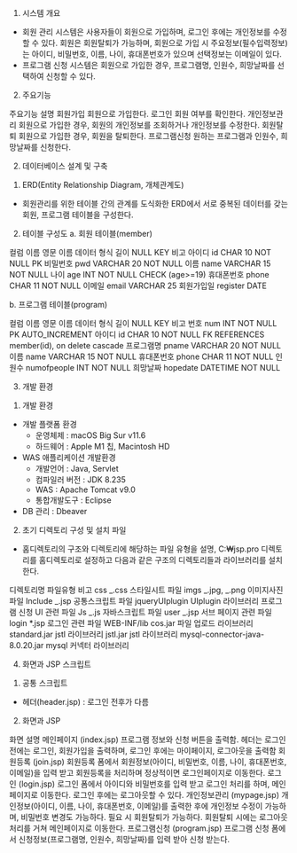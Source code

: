 1. 시스템 개요


- 회원 관리 시스템은 사용자들이 회원으로 가입하며, 로그인 후에는 개인정보를 수정할 수 있다. 회원은 회원탈퇴가 가능하며, 회원으로 가입 시 주요정보(필수입력정보)는 아이디, 비밀번호, 이름, 나이, 휴대폰번호가 있으며 선택정보는 이메일이 있다.
- 프로그램 신청 시스템은 회원으로 가입한 경우, 프로그램명, 인원수, 희망날짜를 선택하여 신청할 수 있다.

2. 주요기능

주요기능 설명
회원가입 회원으로 가입한다.
로그인 회원 여부를 확인한다.
개인정보관리 회원으로 가입한 경우, 회원의 개인정보를 조회하거나 개인정보를 수정한다.
회원탈퇴 회원으로 가입한 경우, 회원을 탈퇴한다.
프로그램신청 원하는 프로그램과 인원수, 희망날짜를 신청한다.

2. 데이터베이스 설계 및 구축

1) ERD(Entity Relationship Diagram, 개체관계도)

- 회원관리를 위한 테이블 간의 관계를 도식화한 ERD에서 서로 중복된 데이터를 갖는 회원, 프로그램 테이블을 구성한다.

2. 테이블 구성도
   a. 회원 테이블(member)

컬럼 이름 영문 이름 데이터 형식 길이 NULL KEY 비고
아이디 id CHAR 10 NOT NULL PK
비밀번호 pwd VARCHAR 20 NOT NULL
이름 name VARCHAR 15 NOT NULL
나이 age INT NOT NULL CHECK (age>=19)
휴대폰번호 phone CHAR 11 NOT NULL
이메일 email VARCHAR 25
회원가입일 register DATE

b. 프로그램 테이블(program)

컬럼 이름 영문 이름 데이터 형식 길이 NULL KEY 비고
번호 num INT NOT NULL PK AUTO_INCREMENT
아이디 id CHAR 10 NOT NULL FK REFERENCES member(id),
on delete cascade
프로그램명 pname VARCHAR 20 NOT NULL
이름 name VARCHAR 15 NOT NULL
휴대폰번호 phone CHAR 11 NOT NULL
인원수 numofpeople INT NOT NULL
희망날짜 hopedate DATETIME NOT NULL

3. 개발 환경

1) 개발 환경

- 개발 플랫폼 환경
  - 운영체제 : macOS Big Sur v11.6
  - 하드웨어 : Apple M1 칩, Macintosh HD
- WAS 애플리케이션 개발환경
  - 개발언어 : Java, Servlet
  - 컴파일러 버전 : JDK 8.235
  - WAS : Apache Tomcat v9.0
  - 통합개발도구 : Eclipse
- DB 관리 : Dbeaver

2. 초기 디렉토리 구성 및 설치 파일

- 홈디렉토리의 구조와 디렉토리에 해당하는 파일 유형을 설명, C:₩jsp.pro 디렉토리를 홈디렉토리로 설정하고 다음과 같은 구조의 디렉토리들과 라이브러리를 설치한다.

디렉토리명 파일유형 비고
css _.css 스타일시트 파일
imgs _.jpg, _.png 이미지사진 파일
Include _.jsp 공통스크립트 파일
jqueryUIplugin UIplugin 라이브러리 프로그램 신청 UI 관련 파일
Js _.js 자바스크립트 파일
user _.jsp 서브 페이지 관련 파일
login \*.jsp 로그인 관련 파일
WEB-INF/lib cos.jar 파일 업로드 라이브러리
standard.jar jstl 라이브러리
jstl.jar jstl 라이브러리
mysql-connector-java-8.0.20.jar mysql 커넥터 라이브러리

4. 화면과 JSP 스크립트

1) 공통 스크립트

- 헤더(header.jsp) : 로그인 전후가 다름

2. 화면과 JSP

화면 설명
메인페이지
(index.jsp) 프로그램 정보와 신청 버튼을 출력함. 헤더는 로그인 전에는 로그인, 회원가입을 출력하며, 로그인 후에는 마이페이지, 로그아웃을 출력함
회원등록
(join.jsp) 회원등록 폼에서 회원정보(아이디, 비밀번호, 이름, 나이, 휴대폰번호, 이메일)을 입력 받고 회원등록을 처리하며 정상적이면 로그인페이지로 이동한다.
로그인
(login.jsp) 로그인 폼에서 아이디와 비밀번호를 입력 받고 로그인 처리를 하며, 메인페이지로 이동한다. 로그인 후에는 로그아웃할 수 있다.
개인정보관리
(mypage.jsp) 개인정보(아이디, 이름, 나이, 휴대폰번호, 이메일)를 출력한 후에 개인정보 수정이 가능하며, 비밀번호 변경도 가능하다. 필요 시 회원탈퇴가 가능하다. 회원탈퇴 시에는 로그아웃 처리를 거쳐 메인페이지로 이동한다.
프로그램신청
(program.jsp) 프로그램 신청 폼에서 신청정보(프로그램명, 인원수, 희망날짜)를 입력 받아 신청 받는다.
